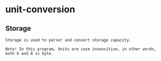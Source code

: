 # unit-conversion

## Storage
    Storage is used to parser and convert storage capacity.
    
    Note! In this program, Units are case insensitive, in other words, both b and B is byte. 
